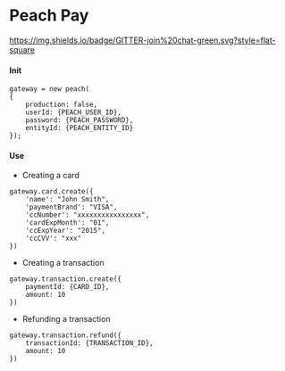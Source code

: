 # Peach Pay
https://img.shields.io/badge/GITTER-join%20chat-green.svg?style=flat-square

#### Init
```
gateway = new peach(
{
    production: false,
    userId: {PEACH_USER_ID},
    password: {PEACH_PASSWORD},
    entityId: {PEACH_ENTITY_ID}
});
```

#### Use
* Creating a card  
```
gateway.card.create({
    'name': "John Smith",
    'paymentBrand': "VISA",
    'ccNumber': "xxxxxxxxxxxxxxxx",
    'cardExpMonth': "01",
    'ccExpYear': "2015",
    'ccCVV': "xxx"
})
```

* Creating a transaction  
```
gateway.transaction.create({
	paymentId: {CARD_ID},
	amount: 10
})
```

* Refunding a transaction  
```
gateway.transaction.refund({
	transactionId: {TRANSACTION_ID},
	amount: 10
})
```